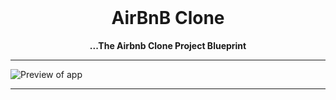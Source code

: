 <div align="center">
  <br>
  <h1><b>AirBnB Clone</b></h1>
  <strong>...The Airbnb Clone Project Blueprint</strong>
</div>

---

![Preview of app](https://drive.google.com/file/d/1uMJbqu6jWBWYkdaS4aw7DDqsrtYfKhmy/view?usp=sharing)

---

<br />